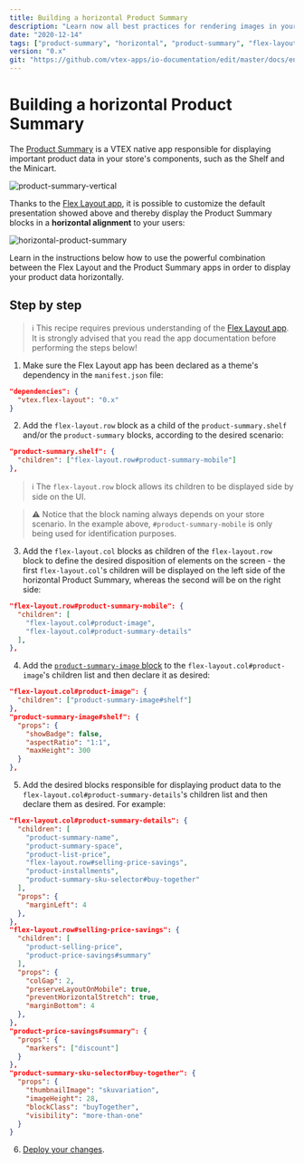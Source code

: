 ```yaml
---
title: Building a horizontal Product Summary
description: "Learn now all best practices for rendering images in your store's theme and improve the way in which images are cropped, rendered and displayed to end users"
date: "2020-12-14"
tags: ["product-summary", "horizontal", "product-summary", "flex-layout"]
version: "0.x"
git: "https://github.com/vtex-apps/io-documentation/edit/master/docs/en/Recipes/templates/building-a-horizontal-product-summary.md"
---
```


# Building a horizontal Product Summary

The [Product Summary](https://developers.vtex.com/vtex-developer-docs/docs/vtex-product-summary) is a VTEX native app responsible for displaying important product data in your store's components, such as the Shelf and the Minicart.

![product-summary-vertical](https://user-images.githubusercontent.com/52087100/102239663-dbb59a00-3ed5-11eb-882f-48672d6f1325.png)

Thanks to the [Flex Layout app](https://developers.vtex.com/vtex-developer-docs/docs/vtex-flex-layout), it is possible to customize the default presentation showed above and thereby display the Product Summary blocks in a **horizontal alignment** to your users:
 
![horizontal-product-summary](https://user-images.githubusercontent.com/52087100/102240101-436be500-3ed6-11eb-84a1-0c957cf4f4d6.png)

Learn in the instructions below how to use the powerful combination between the Flex Layout and the Product Summary apps in order to display your product data horizontally.

## Step by step

>ℹ️ This recipe requires previous understanding of the [Flex Layout app](https://developers.vtex.com/vtex-developer-docs/docs/vtex-flex-layout). It is strongly advised that you read the app documentation before performing the steps below!

1. Make sure the Flex Layout app has been declared as a theme's dependency in the `manifest.json` file:

```json
"dependencies": {
  "vtex.flex-layout": "0.x"
}
```

2. Add the `flex-layout.row` block as a child of the `product-summary.shelf` and/or the `product-summary` blocks, according to the desired scenario:

```json
"product-summary.shelf": {
  "children": ["flex-layout.row#product-summary-mobile"]
},
```

>ℹ️ The `flex-layout.row` block allows its children to be displayed side by side on the UI.

>⚠️ Notice that the block naming always depends on your store scenario. In the example above, `#product-summary-mobile` is only being used for identification purposes.

3. Add the `flex-layout.col` blocks as children of the `flex-layout.row` block to define the desired disposition of elements on the screen - the first `flex-layout.col`'s children will be displayed on the left side of the horizontal Product Summary, whereas the second will be on the right side:

```json
"flex-layout.row#product-summary-mobile": {
  "children": [
    "flex-layout.col#product-image",
    "flex-layout.col#product-summary-details"
  ],
},
```

4. Add the [`product-summary-image` block](https://developers.vtex.com/vtex-developer-docs/docs/vtex-product-summary-productsummaryimage) to the `flex-layout.col#product-image`'s children list and then declare it as desired: 

```json
"flex-layout.col#product-image": {
  "children": ["product-summary-image#shelf"]
},
"product-summary-image#shelf": {
  "props": {
    "showBadge": false,
    "aspectRatio": "1:1",
    "maxHeight": 300
  }
},
```

5. Add the desired blocks responsible for displaying product data to the `flex-layout.col#product-summary-details`'s children list and then declare them as desired. For example:

```json
"flex-layout.col#product-summary-details": {
  "children": [
    "product-summary-name",
    "product-summary-space",
    "product-list-price",
    "flex-layout.row#selling-price-savings",
    "product-installments",
    "product-summary-sku-selector#buy-together"
  ],
  "props": {
    "marginLeft": 4
  },
},
"flex-layout.row#selling-price-savings": {
  "children": [
    "product-selling-price",
    "product-price-savings#summary"
  ],
  "props": {
    "colGap": 2,
    "preserveLayoutOnMobile": true,
    "preventHorizontalStretch": true,
    "marginBottom": 4
  },
},
"product-price-savings#summary": {
  "props": {
    "markers": ["discount"]
  }
},
"product-summary-sku-selector#buy-together": {
  "props": {
    "thumbnailImage": "skuvariation",
    "imageHeight": 28,
    "blockClass": "buyTogether",
    "visibility": "more-than-one"
  }
}
```

6. [Deploy your changes](https://developers.vtex.com/vtex-developer-docs/docs/vtex-io-documentation-making-your-theme-content-public/).
